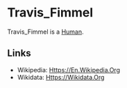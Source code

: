# Travis_Fimmel

Travis_Fimmel is a [Human](40000001.md).

## Links

- Wikipedia: [Https://En.Wikipedia.Org](https://en.wikipedia.org/wiki/Travis_Fimmel)
- Wikidata: [Https://Wikidata.Org](https://www.wikidata.org/wiki/Q201198)
